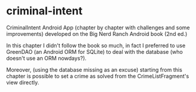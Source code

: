 # criminal-intent
CriminalIntent Android App (chapter by chapter with challenges and some improvements) developed on the Big Nerd Ranch Android book (2nd ed.)

In this chapter I didn't follow the book so much, in fact I preferred to use GreenDAO (an Android ORM for SQLite) to deal with the database (who doesn't use an ORM nowdays?).

Moreover, (using the database missing as an excuse) starting from this chapter is possible to set a crime as solved from the CrimeListFragment's view directly.
